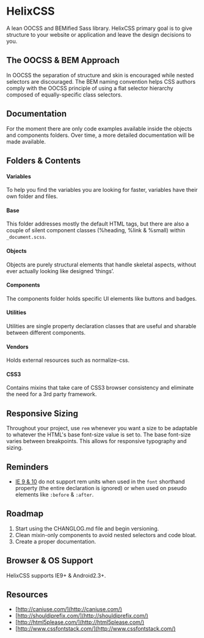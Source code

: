 
# HelixCSS

A lean OOCSS and BEMified Sass library. HelixCSS primary goal is to give structure to your website
or application and leave the design decisions to you.

## The OOCSS & BEM Approach

In OOCSS the separation of structure and skin is encouraged while nested selectors are discouraged.
The BEM naming convention helps CSS authors comply with the OOCSS principle of using a flat selector
hierarchy composed of equally-specific class selectors.

## Documentation

For the moment there are only code examples available inside the objects and components folders.
Over time, a more detailed documentation will be made available.

## Folders & Contents

#### Variables

To help you find the variables you are looking for faster, variables have their own folder and files.

#### Base

This folder addresses mostly the default HTML tags, but there are also a couple of silent component
classes (%heading, %link & %small) within `_document.scss`.

#### Objects

Objects are purely structural elements that handle skeletal aspects, without ever actually looking
like designed ‘things’.

#### Components

The components folder holds specific UI elements like buttons and badges.

#### Utilities

Utilities are single property declaration classes that are useful and sharable between different
components.

#### Vendors

Holds external resources such as normalize-css.

#### CSS3

Contains mixins that take care of CSS3 browser consistency and eliminate the need for a 3rd party
framework.

## Responsive Sizing

Throughout your project, use `rem` whenever you want a size to be adaptable to whatever the HTML's
base font-size value is set to. The base font-size varies between breakpoints. This allows for
responsive typography and sizing.

## Reminders

- [IE 9 & 10](http://caniuse.com/#search=rem) do not support rem units when used in the `font`
  shorthand property (the entire declaration is ignored) or when used on pseudo elements like
  `:before` & `:after`.

## Roadmap

1. Start using the CHANGLOG.md file and begin versioning.
2. Clean mixin-only components to avoid nested selectors and code bloat.
3. Create a proper documentation.

## Browser & OS Support

HelixCSS supports IE9+ & Android2.3+.

## Resources

- [http://caniuse.com/](http://caniuse.com/)
- [http://shouldiprefix.com/](http://shouldiprefix.com/)
- [http://html5please.com/](http://html5please.com/)
- [http://www.cssfontstack.com/](http://www.cssfontstack.com/)
